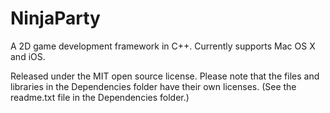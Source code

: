 NinjaParty
==========

A 2D game development framework in C++. Currently supports Mac OS X and iOS.

Released under the MIT open source license. Please note that the files and libraries in the Dependencies folder have their own licenses. (See the readme.txt file in the Dependencies folder.)
